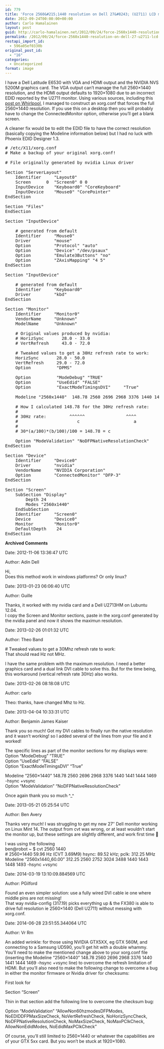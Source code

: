 ```yaml
---
id: 779
title: 'Force 2560&#215;1440 resolution on Dell 27&#8243; (U2711) LCD monitor'
date: 2012-09-24T00:00:00+00:00
author: Carlo Hamalainen
layout: post
guid: http://carlo-hamalainen.net/2012/09/24/force-2560x1440-resolution-on-dell-27-u2711-lcd-monitor/
permalink: /2012/09/24/force-2560x1440-resolution-on-dell-27-u2711-lcd-monitor/
restapi_import_id:
  - 596a05ef0330b
original_post_id:
  - "16"
categories:
  - Uncategorized
format: image
---
```

I have a Dell Latitude E6530 with VGA and HDMI output and the NVIDIA NVS 5200M graphics card. The VGA output can&#8217;t manage the full 2560&#215;1440 resolution, and the HDMI output defaults to 1920&#215;1080 due to an incorrect EDID reported by the U2711 monitor. Using various sources, including this [post on Whirlpool](http://forums.whirlpool.net.au/forum-replies.cfm?t=1479962), I managed to construct an xorg.conf that forces the full 2560&#215;1440 resolution. If you use this on a desktop then you will probably have to change the ConnectedMonitor option, otherwise you&#8217;ll get a blank screen. 

A cleaner fix would be to edit the EDID file to have the correct resolution (basically copying the Modeline information below) but I had no luck with Phoenix EDID Designer 1.3.

<pre># /etc/X11/xorg.conf
# Make a backup of your original xorg.conf!

# File originally generated by nvidia Linux driver

Section "ServerLayout"
    Identifier     "Layout0"
    Screen      0  "Screen0" 0 0
    InputDevice    "Keyboard0" "CoreKeyboard"
    InputDevice    "Mouse0" "CorePointer"
EndSection

Section "Files"
EndSection

Section "InputDevice"

    # generated from default
    Identifier     "Mouse0"
    Driver         "mouse"
    Option         "Protocol" "auto"
    Option         "Device" "/dev/psaux"
    Option         "Emulate3Buttons" "no"
    Option         "ZAxisMapping" "4 5"
EndSection

Section "InputDevice"

    # generated from default
    Identifier     "Keyboard0"
    Driver         "kbd"
EndSection

Section "Monitor"
    Identifier     "Monitor0"
    VendorName     "Unknown"
    ModelName      "Unknown"

    # Original values produced by nvidia:
    # HorizSync       28.0 - 33.0
    # VertRefresh     43.0 - 72.0

    # Tweaked values to get a 30Hz refresh rate to work:
    HorizSync       28.0 - 50.0
    VertRefresh     29.0 - 72.0
    Option          "DPMS"

    Option          "ModeDebug" "TRUE"
    Option          "UseEdid" "FALSE"
    Option          "ExactModeTimingsDVI"     "True"

    Modeline "2560x1440"  148.78 2560 2696 2968 3376 1440 1441 1444 1469 -hsync +vsync

    # How I calculated 148.78 for the 30Hz refresh rate:
    #
    # 30Hz rate:         ^^^^^^                ^^^^                ^^^^
    #                       c                     a                  b
    #
    # 30*(a/100)*(b/100)/100 = 148.78 = c

    Option "ModeValidation" "NoDFPNativeResolutionCheck"
EndSection

Section "Device"
    Identifier     "Device0"
    Driver         "nvidia"
    VendorName     "NVIDIA Corporation"
    Option         "ConnectedMonitor" "DFP-3"
EndSection

Section "Screen"
    SubSection "Display"
        Depth 24
        Modes "2560x1440"
    EndSubSection
    Identifier     "Screen0"
    Device         "Device0"
    Monitor        "Monitor0"
    DefaultDepth    24
EndSection
</pre>

**Archived Comments**

Date: 2012-11-06 13:36:47 UTC

Author: Adin Dell

Hi,  
Does this method work in windows platforms? Or only linux?

Date: 2013-01-23 06:06:40 UTC

Author: Guille

Thanks, it worked with my nvidia card and a Dell U2713HM on Lubuntu 12.04.  
I copy the Screen and Monitor sections, paste in the xorg.conf generated by the nvidia panel and now it shows the maximun resolution.

Date: 2013-02-26 01:01:32 UTC

Author: Theo Band

\# Tweaked values to get a 30Mhz refresh rate to work:  
That should read Hz not MHz.

I have the same problem with the maximum resolution. I need a better graphics card and a dual link DVI cable to solve this. But for the time being, this workaround (vertical refresh rate 30Hz) also works.

Date: 2013-02-26 08:18:08 UTC

Author: carlo

Theo: thanks, have changed Mhz to Hz.

Date: 2013-04-04 10:33:31 UTC

Author: Benjamin James Kaiser

Thank you so much! Got my DVI cables to finally run the native resolution and it wasn&#8217;t working! so I added several of the lines from your file and it worked!

The specific lines as part of the monitor sections for my displays were:  
Option &#8220;ModeDebug&#8221; &#8220;TRUE&#8221;  
Option &#8220;UseEdid&#8221; &#8220;FALSE&#8221;  
Option &#8220;ExactModeTimingsDVI&#8221; &#8220;True&#8221;

Modeline &#8220;2560&#215;1440&#8221; 148.78 2560 2696 2968 3376 1440 1441 1444 1469 -hsync +vsync  
Option &#8220;ModeValidation&#8221; &#8220;NoDFPNativeResolutionCheck&#8221;

Once again thank you so much ^_^

Date: 2013-05-21 05:25:54 UTC

Author: Ben Avery

Thanks very much! I was struggling to get my new 27&#8243; Dell monitor working on Linux Mint 14. The output from cvt was wrong, or at least wouldn&#8217;t start the monitor up, but these settings are slightly different, and work first time 🙂

I was using the following  
ben@robot ~ $ cvt 2560 1440  
\# 2560&#215;1440 59.96 Hz (CVT 3.69M9) hsync: 89.52 kHz; pclk: 312.25 MHz  
Modeline &#8220;2560x1440_60.00&#8221; 312.25 2560 2752 3024 3488 1440 1443 1448 1493 -hsync +vsync

Date: 2014-03-19 13:10:09.884569 UTC

Author: PGilford

Found an even simpler solution: use a fully wired DVI cable ie one where middle pins are not missing!  
That way nvidia-config (317.19) picks everything up & the FX380 is able to drive full resolution ie 2560&#215;1440 (Dell U2711) without messing with xorg.conf.

Date: 2014-06-28 23:51:55.344064 UTC

Author: Vr Rm

An added wrinkle: for those using NVIDIA GTX5XX, eg GTX 560M, and connecting to a Samsung UD590, you&#8217;ll get hit with a double whammy. You&#8217;ll need to make the mentioned change above to your xorg.conf file (inserting the Modeline &#8220;2560&#215;1440&#8221; 148.78 2560 2696 2968 3376 1440 1441 1444 1469 -hsync +vsync line) to overcome the refresh limitation of HDMI. But you&#8217;ll also need to make the following change to overcome a bug in either the monitor firmware or Nvidia driver for checksums:

First look for

Section &#8220;Screen&#8221;

Thin in that section add the following line to overcome the checksum bug:

Option &#8220;ModeValidation&#8221; &#8220;AllowNon60hzmodesDFPModes, NoEDIDDFPMaxSizeCheck, NoVertRefreshCheck, NoHorizSyncCheck, NoDFPNativeResolutionCheck, NoMaxSizeCheck, NoMaxPClkCheck, AllowNonEdidModes, NoEdidMaxPClkCheck&#8221;

Of course, you&#8217;ll still limited to 2560&#215;1440 or whatever the capabilities are of your GTX 5xx card. But you won&#8217;t be stuck at 1920&#215;1080.